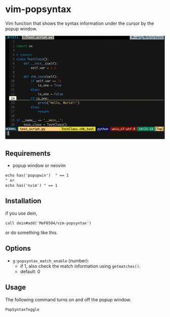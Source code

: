 # vim-popsyntax

Vim function that shows the syntax information under the cursor by the popup window.

![popsyntax](https://raw.githubusercontent.com/MeF0504/vim-popsyntax/main/images/popsyntax.gif)

## Requirements

- popup window or neovim
```vim
echo has('popupwin')  " == 1
" or
echo has('nvim') " == 1
```

## Installation

if you use dein,
```vim
call dein#add('MeF0504/vim-popsyntax')
```
or do something like this.

## Options

- `g:popsyntax_match_enable` (number):
    - if 1, also check the match information using `getmatches()`.
    - default: 0

## Usage

The following command turns on and off the popup window.
```vim
PopSyntaxToggle
```


